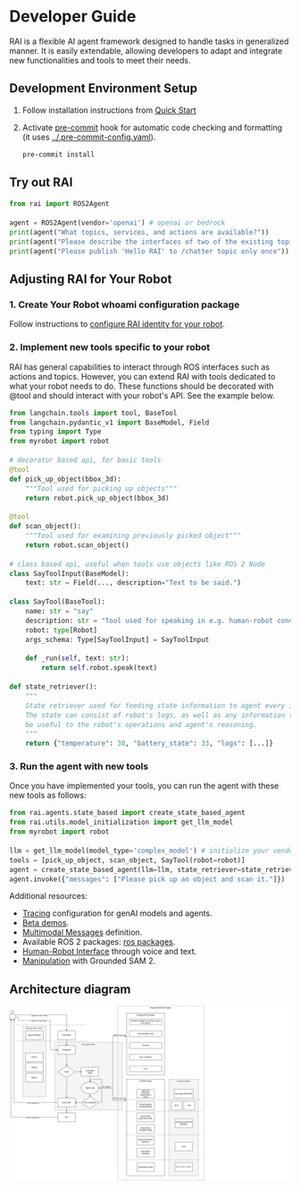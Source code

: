 # Developer Guide

RAI is a flexible AI agent framework designed to handle tasks in generalized manner.
It is easily extendable, allowing developers to adapt and integrate new functionalities and tools to meet their needs.

## Development Environment Setup

1. Follow installation instructions from [Quick Start](../README.md#quick-start)
2. Activate [pre-commit](https://pre-commit.com) hook for automatic code checking
   and formatting (it uses [../.pre-commit-config.yaml](../.pre-commit-config.yaml)).

   ```bash
   pre-commit install
   ```

## Try out RAI

```python
from rai import ROS2Agent

agent = ROS2Agent(vendor='openai') # openai or bedrock
print(agent("What topics, services, and actions are available?"))
print(agent("Please describe the interfaces of two of the existing topics."))
print(agent("Please publish 'Hello RAI' to /chatter topic only once")) # make sure to listen first ros2 topic echo /chatter
```

## Adjusting RAI for Your Robot

### 1. Create Your Robot whoami configuration package

Follow instructions to [configure RAI identity for your robot](create_robots_whoami.md).

### 2. Implement new tools specific to your robot

RAI has general capabilities to interact through ROS interfaces such as actions and topics.
However, you can extend RAI with tools dedicated to what your robot needs to do.
These functions should be decorated with @tool and should interact with your robot's API.
See the example below.

```python
from langchain.tools import tool, BaseTool
from langchain.pydantic_v1 import BaseModel, Field
from typing import Type
from myrobot import robot

# decorator based api, for basic tools
@tool
def pick_up_object(bbox_3d):
    """Tool used for picking up objects"""
    return robot.pick_up_object(bbox_3d)

@tool
def scan_object():
    """Tool used for examining previously picked object"""
    return robot.scan_object()

# class based api, useful when tools use objects like ROS 2 Node
class SayToolInput(BaseModel):
    text: str = Field(..., description="Text to be said.")

class SayTool(BaseTool):
    name: str = "say"
    description: str = "Tool used for speaking in e.g. human-robot conversation"
    robot: type[Robot]
    args_schema: Type[SayToolInput] = SayToolInput

    def _run(self, text: str):
        return self.robot.speak(text)

def state_retriever():
    """
    State retriever used for feeding state information to agent every iteration.
    The state can consist of robot's logs, as well as any information that might
    be useful to the robot's operations and agent's reasoning.
    """
    return {"temperature": 30, "battery_state": 33, "logs": [...]}

```

### 3. Run the agent with new tools

Once you have implemented your tools, you can run the agent with these new tools as follows:

```python
from rai.agents.state_based import create_state_based_agent
from rai.utils.model_initialization import get_llm_model
from myrobot import robot

llm = get_llm_model(model_type='complex_model') # initialize your vendor of choice in config.toml
tools = [pick_up_object, scan_object, SayTool(robot=robot)]
agent = create_state_based_agent(llm=llm, state_retriever=state_retriever, tools=tools)
agent.invoke({"messages": ["Please pick up an object and scan it."]})
```

Additional resources:

- [Tracing](tracing.md) configuration for genAI models and agents.
- [Beta demos](demos.md).
- [Multimodal Messages](multimodal_messages.md) definition.
- Available ROS 2 packages: [ros packages](ros_packages.md).
- [Human-Robot Interface](human_robot_interface.md) through voice and text.
- [Manipulation](manipulation.md) with Grounded SAM 2.

## Architecture diagram

![rai_arch.png](imgs%2Frai_arch.png)
